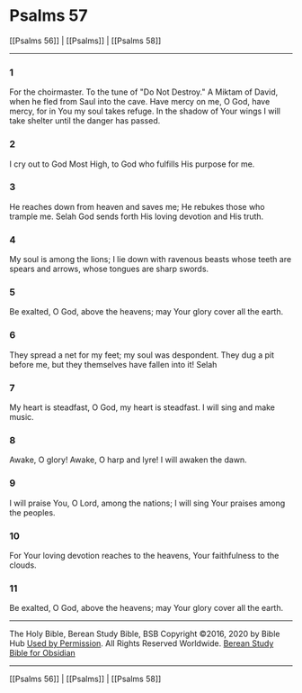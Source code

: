 # Psalms 57

[[Psalms 56]] | [[Psalms]] | [[Psalms 58]]

---

### 1
For the choirmaster. To the tune of "Do Not Destroy." A Miktam of David, when he fled from Saul into the cave. Have mercy on me, O God, have mercy, for in You my soul takes refuge. In the shadow of Your wings I will take shelter until the danger has passed.

### 2
I cry out to God Most High, to God who fulfills His purpose for me.

### 3
He reaches down from heaven and saves me; He rebukes those who trample me. Selah God sends forth His loving devotion and His truth.

### 4
My soul is among the lions; I lie down with ravenous beasts whose teeth are spears and arrows, whose tongues are sharp swords.

### 5
Be exalted, O God, above the heavens; may Your glory cover all the earth.

### 6
They spread a net for my feet; my soul was despondent. They dug a pit before me, but they themselves have fallen into it! Selah

### 7
My heart is steadfast, O God, my heart is steadfast. I will sing and make music.

### 8
Awake, O glory! Awake, O harp and lyre! I will awaken the dawn.

### 9
I will praise You, O Lord, among the nations; I will sing Your praises among the peoples.

### 10
For Your loving devotion reaches to the heavens, Your faithfulness to the clouds.

### 11
Be exalted, O God, above the heavens; may Your glory cover all the earth.

---

The Holy Bible, Berean Study Bible, BSB
Copyright ©2016, 2020 by Bible Hub
[Used by Permission](https://berean.bible/terms.htm). All Rights Reserved Worldwide.
[Berean Study Bible for Obsidian](https://github.com/gapmiss/berean-study-bible-for-obsidian)

---

[[Psalms 56]] | [[Psalms]] | [[Psalms 58]]

